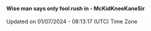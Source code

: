 #### Wise man says only fool rush in - McKidKneeKaneSir
Updated on 01/07/2024 - 08:13:17 (UTC) Time Zone
